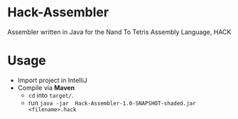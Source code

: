 # Hack-Assembler
Assembler written in Java for the Nand To Tetris Assembly Language, HACK

# Usage
* Import project in IntelliJ
* Compile via **Maven**
  * `cd` into `target/`.
  * run `java -jar  Hack-Assembler-1.0-SNAPSHOT-shaded.jar <filename>.hack`